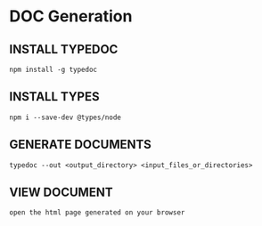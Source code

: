 # DOC Generation

## INSTALL TYPEDOC

`npm install -g typedoc`

## INSTALL TYPES

`npm i --save-dev @types/node`

## GENERATE DOCUMENTS

`typedoc --out <output_directory> <input_files_or_directories>`

## VIEW DOCUMENT

`open the html page generated on your browser`

